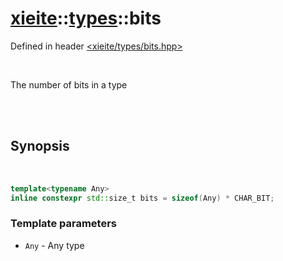 # [xieite](../xieite.md)::[types](../types.md)::bits
Defined in header [<xieite/types/bits.hpp>](../../include/xieite/types/bits.hpp)

<br/>

The number of bits in a type

<br/><br/>

## Synopsis

<br/>

```cpp
template<typename Any>
inline constexpr std::size_t bits = sizeof(Any) * CHAR_BIT;
```
### Template parameters
- `Any` - Any type
